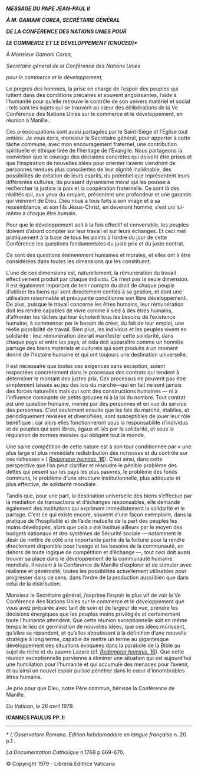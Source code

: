 ***MESSAGE DU PAPE JEAN-PAUL II***

***À M. GAMANI COREA, SECRÉTAIRE GÉNÉRAL***

***DE LA CONFÉRENCE DES NATIONS UNIES POUR***

***LE COMMERCE ET LE DÉVELOPPEMENT (CNUCED)\****

*À Monsieur Gamani Corea,*

*Secrétaire général de la Conférence des Nations Unies*

*pour le commerce et le développement,*

Le progrès des hommes, la prise en charge de l’espoir des peuples qui luttent dans des conditions précaires et souvent angoissantes, l’aide à l’humanité pour qu’elle retrouve le contrôle de son univers matériel et social : tels sont les sujets qui se trouvent au cœur des délibérations de la Ve Conférence des Nations Unies sur le commerce et le développement, en réunion à Manille.

Ces préoccupations sont aussi partagées par le Saint-Siège et l’Église tout entière. Je vous écris, monsieur le Secrétaire général, pour apporter à cette tâche commune, avec mon encouragement fraternel, une contribution spirituelle et éthique tirée de l’héritage de l’Évangile. Nous partageons la conviction que le courage des décisions concrètes qui doivent être prises et que l’inspiration de nouvelles idées pour orienter l’avenir viendront de personnes rendues plus conscientes de leur dignité inaliénable, des possibilités de création de leurs esprits, du potentiel que représentent leurs différentes cultures, du puissant dynamisme moral qui les pousse à rechercher la justice la paix et la coopération fraternelle. Ce sont là des réalités qui, aux yeux du croyant, présentent une profondeur et une garantie qui viennent de Dieu. Dieu nous a tous faits à son image et à sa ressemblance, et son fils Jésus-Christ, en devenant homme, s’est uni lui-même à chaque être humain.

Pour que le développement soit à la fois effectif et convenable, les peuples doivent d’abord compter sur leur travail et sur leurs échanges. Et ceci met pratiquement à la base de tous les points à l’ordre du jour de cette Conférence les questions fondamentales du juste prix et du juste contrat.

Ce sont des questions éminemment humaines et morales, et elles ont à être considérées dans toutes les dimensions qui les constituent.

L’une de ces dimensions est, naturellement, la rémunération du travail effectivement produit par chaque individu. Ce n’est pas la seule dimension. Il est également important de tenir compte du droit de chaque peuple d’utiliser les biens qui sont directement confiés à sa gestion, et dont une utilisation raisonnable et prévoyante conditionne son libre développement. De plus, puisque le travail concerne les êtres humains, leur rémunération doit les rendre capables de vivre comme il sied à des êtres humains, d’affronter les tâches qui leur échoient tous les besoins de l’existence humaine, à commencer par le besoin de créer, du fait de leur emploi, une réelle possibilité de travail. Bien plus, les individus et les peuples vivent en solidarité : leur rémunération devrait manifester cette solidarité, dans chaque pays et entre les pays, et cela doit apparaître comme un honnête partage des biens matériels et culturels qui sont produits à un moment donné de l’histoire humaine et qui ont toujours une destination universelle.

Il est nécessaire que toutes ces exigences sans exception, soient respectées concrètement dans le processus des contrats qui tendent à déterminer le montant des justes prix. Ces processus ne peuvent pas être simplement laissés au jeu des lois du marché—qui en fait ne sont jamais des forces naturelles mais qui sont des constructions humaines — ni à l’influence dominante de petits groupes ni à la loi du nombre. Tout contrat est une question humaine, menée par des personnes et en vue du service des personnes. C’est seulement ensuite que les lois du marché, établies, et périodiquement révisées et diversifiées, sont susceptibles de jouer leur rôle bénéfique : car alors elles fonctionneront sous la responsabilité d’individus et de peuples qui sont libres, égaux et liés par la solidarité, et sous la régulation de normes morales qui obligent tout le monde.

Une saine compétition de cette nature est à son tour conditionnée par « une plus large et plus immédiate redistribution des richesses et du contrôle sur ces richesses » ( [*Redemptor hominis*, 16](http://www.vatican.va/edocs/FRA0077/__P4.HTM)). C’est ainsi, dans cette perspective que l’on peut clarifier et résoudre le pénible problème des dettes qui pèsent sur les pays les plus pauvres, le problème des fonds communs, le problème d’une structure institutionnelle, plus adéquate et plus effective, de solidarité mondiale.

Tandis que, pour une part, la destination universelle des biens s’effectue par la médiation de transactions et d’échanges responsables, elle demande également des institutions qui expriment immédiatement la solidarité et le partage. C’est ce qui existe encore, souvent d’une façon exemplaire, dans la pratique de l’hospitalité et de l’aide mutuelle de la part des peuples les moins développés, alors que cela a été institué ailleurs par le moyen des budgets nationaux et des systèmes de Sécurité sociale — notamment le désir de mettre de côté une importante partie de la fortune pour la rendre directement disponible pour l’usage et les besoins de la communauté, en dehors de toute logique de compétition et d’échange —, tout ceci doit aussi trouver sa place dans le développement de la communauté humaine mondiale. Il revient à la Conférence de Manille d’explorer et de stimuler avec réalisme et générosité, toutes les possibilités actuellement utilisables pour progresser dans ce sens, dans l’ordre de la production aussi bien que dans celui de la distribution.

Monsieur le Secrétaire général, j’exprime l’espoir le plus vif de voir la Ve Conférence des Nations Unies sur le commerce et le développement que vous avez préparée avec tant de soin et de largeur de vue, prendre les décisions énergiques que les peuples moins privilégiés et certainement toute l’humanité attendent. Que cette réunion exceptionnelle soit en même temps le lieu de germination de nouvelles idées, que ces idées mûrissent, qu’elles se répandent, et qu’elles aboutissent à la définition d’une nouvelle stratégie à long terme, capable de mettre un terme au gigantesque développement des situations évoquées dans la parabole de la Bible au sujet du riche et du pauvre Lazare (cf. [*Redemptor hominis*, 16](http://www.vatican.va/edocs/FRA0077/__P4.HTM)). Que cette réunion exceptionnelle parvienne à éliminer une situation qui est aujourd’hui une humiliation pour l’humanité et qui accumule des menaces pour l’avenir, et qu’ainsi un nouvel espoir puisse pénétrer dans le cœur d’innombrables êtres humains.

Je prie pour que Dieu, notre Père commun, bénisse la Conférence de Manille.

*Du Vatican, le 26 avril 1979.*

**IOANNES PAULUS PP. II**

* * *

\* *L'Osservatore Romano. Edition hebdomadaire en langue française* n. 20 p.1 *.*

*La Documentation Catholique* n.1768 p.669-670.

© Copyright 1979 - Libreria Editrice Vaticana